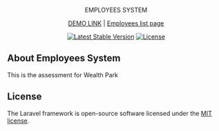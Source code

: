 <p align="center">EMPLOYEES SYSTEM</p>

<p align="center">
    <a href="https://employee.coupon-pon.net/">DEMO LINK</a>
    |
    <a href="https://employee.coupon-pon.net/employee">Employees list page</a>
</p>
<p align="center">
    <a href="https://packagist.org/packages/laravel/framework"><img src="https://poser.pugx.org/laravel/framework/v/stable.svg" alt="Latest Stable Version"></a>
    <a href="https://packagist.org/packages/laravel/framework"><img src="https://poser.pugx.org/laravel/framework/license.svg" alt="License"></a>
</p>

## About Employees System

This is the assessment for Wealth Park

## License

The Laravel framework is open-source software licensed under the [MIT license](https://opensource.org/licenses/MIT).
